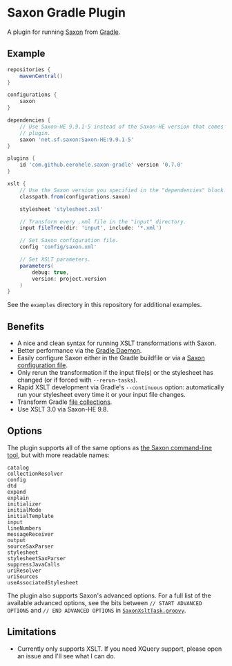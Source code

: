 Saxon Gradle Plugin
===================

A plugin for running [Saxon][saxon] from [Gradle][gradle].

## Example

```groovy
repositories {
    mavenCentral()
}

configurations {
    saxon
}

dependencies {
    // Use Saxon-HE 9.9.1-5 instead of the Saxon-HE version that comes with the
    // plugin. 
    saxon 'net.sf.saxon:Saxon-HE:9.9.1-5'
}

plugins {
    id 'com.github.eerohele.saxon-gradle' version '0.7.0'
}

xslt {
    // Use the Saxon version you specified in the "dependencies" block.
    classpath.from(configurations.saxon)

    stylesheet 'stylesheet.xsl'

    // Transform every .xml file in the "input" directory.
    input fileTree(dir: 'input', include: '*.xml')

    // Set Saxon configuration file.
    config 'config/saxon.xml'

    // Set XSLT parameters.
    parameters(
        debug: true,
        version: project.version
    )
}
```

See the `examples` directory in this repository for additional examples.

## Benefits
- A nice and clean syntax for running XSLT transformations with Saxon.
- Better performance via the [Gradle Daemon][gradle-daemon].
- Easily configure Saxon either in the Gradle buildfile or via a
  [Saxon configuration file][saxon-config-file].
- Only rerun the transformation if the input file(s) or the stylesheet has
  changed (or if forced with `--rerun-tasks`).
- Rapid XSLT development via Gradle's `--continuous` option: automatically
  run your stylesheet every time it or your input file changes.
- Transform Gradle [file collections][gradle-file-collections].
- Use XSLT 3.0 via Saxon-HE 9.8.

## Options

The plugin supports all of the same options as
[the Saxon command-line tool][saxon-command-line], but with more readable names:

```
catalog
collectionResolver
config
dtd
expand
explain
initializer
initialMode
initialTemplate
input
lineNumbers
messageReceiver
output
sourceSaxParser
stylesheet
stylesheetSaxParser
suppressJavaCalls
uriResolver
uriSources
useAssociatedStylesheet
```

The plugin also supports Saxon's advanced options. For a full list of the available advanced options, see the bits
between `// START ADVANCED OPTIONS` and `// END ADVANCED OPTIONS` in
[`SaxonXsltTask.groovy`](https://github.com/eerohele/saxon-gradle/blob/master/src/main/groovy/com/github/eerohele/SaxonXsltTask.groovy). 

## Limitations
- Currently only supports XSLT. If you need XQuery support, please open an issue
  and I'll see what I can do.

[gradle]: http://gradle.org/
[gradle-daemon]: https://docs.gradle.org/current/userguide/gradle_daemon.html
[gradle-file-collections]: https://docs.gradle.org/current/userguide/working_with_files.html#sec:file_collections
[saxon]: http://saxonica.com/
[saxon-command-line]: http://www.saxonica.com/html/documentation/using-xsl/commandline/
[saxon-config-file]: http://saxonica.com/html/documentation/configuration/configuration-file
